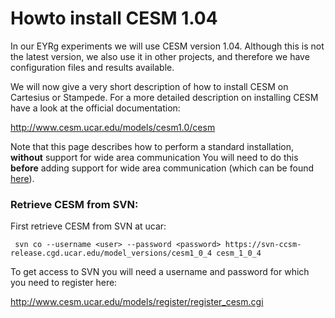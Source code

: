 Howto install CESM 1.04
=======================

In our EYRg experiments we will use CESM version 1.04. Although this is not the latest version, we also use 
it in other projects, and therefore we have configuration files and results available. 

We will now give a very short description of how to install CESM on Cartesius or Stampede. For a more detailed 
description on installing CESM have a look at the official documentation:

<http://www.cesm.ucar.edu/models/cesm1.0/cesm>

Note that this page describes how to perform a standard installation, __without__ support for wide area communication
You will need to do this __before__ adding support for wide area communication (which can be found [here](http://)).

### Retrieve CESM from SVN:

First retrieve CESM from SVN at ucar: 

     svn co --username <user> --password <password> https://svn-ccsm-release.cgd.ucar.edu/model_versions/cesm1_0_4 cesm_1_0_4 

To get access to SVN you will need a username and password for which you need to register here:

<http://www.cesm.ucar.edu/models/register/register_cesm.cgi>



